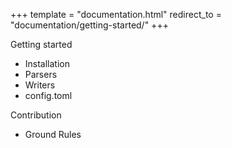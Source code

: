 +++
template = "documentation.html"
redirect_to = "documentation/getting-started/"
+++

Getting started
 - Installation
 - Parsers
 - Writers
 - config.toml

Contribution
 - Ground Rules